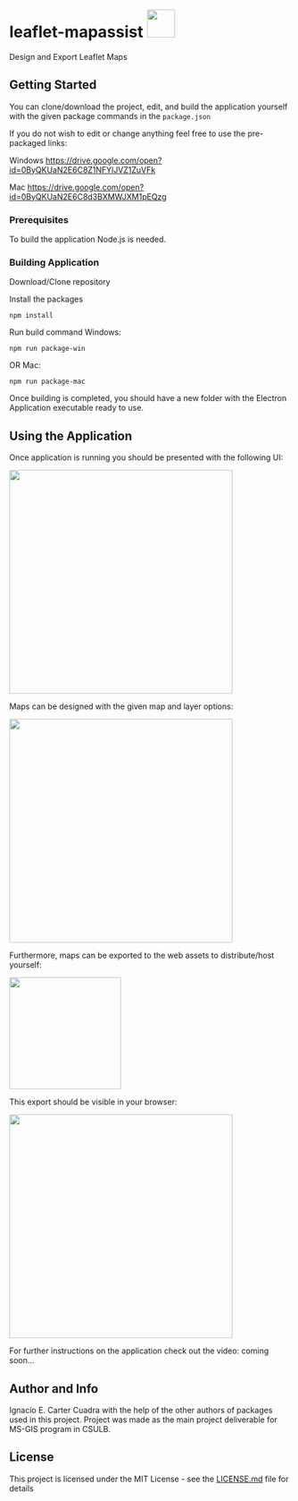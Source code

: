 # leaflet-mapassist <img src="https://user-images.githubusercontent.com/13355797/30506491-2a176fe0-9a31-11e7-9b8d-6f90464c37b3.png" width="50">
Design and Export Leaflet Maps
## Getting Started

You can clone/download the project, edit, and build the application yourself with the given package commands in the `package.json`

If you do not wish to edit or change anything feel free to use the pre-packaged links:

Windows
https://drive.google.com/open?id=0ByQKUaN2E6C8Z1NFYlJVZ1ZuVFk

Mac
https://drive.google.com/open?id=0ByQKUaN2E6C8d3BXMWJXM1pEQzg

### Prerequisites

To build the application Node.js is needed.


### Building Application

Download/Clone repository

Install the packages

```
npm install
```

Run build command
Windows:
```
npm run package-win
```
OR
Mac:
```
npm run package-mac
```
Once building is completed, you should have a new folder with the Electron Application executable ready to use.

## Using the Application

Once application is running you should be presented with the following UI:

<img src="https://user-images.githubusercontent.com/13355797/30506363-2813c5dc-9a30-11e7-9c11-9e1a528e94aa.png" height="400">

Maps can be designed with the given map and layer options:

<img src="https://user-images.githubusercontent.com/13355797/30506361-28134440-9a30-11e7-9268-8bb33fd4469c.png" height="400">

Furthermore, maps can be exported to the web assets to distribute/host yourself:

<img src="https://user-images.githubusercontent.com/13355797/30506360-27fc0730-9a30-11e7-9e1b-0823f7d03a6e.png" height="200">

This export should be visible in your browser:

<img src="https://user-images.githubusercontent.com/13355797/30506362-28140178-9a30-11e7-9009-4580f442f934.png" height="400">

For further instructions on the application check out the video: coming soon...

## Author and Info

Ignacio E. Carter Cuadra with the help of the other authors of packages used in this project. Project was made as the main project deliverable for MS-GIS program in CSULB.  
## License

This project is licensed under the MIT License - see the [LICENSE.md](LICENSE.md) file for details
